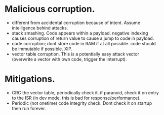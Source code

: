 
Malicious corruption.
=====================
- different from accidental corruption because of intent. Assume intelligence behind attacks.
- stack smashing. Code appears within a payload. negative indexing causes corruption of return value to cause a jump to code in payload.
- code corruption; dont store code in RAM if at all possible. code should be immutable if possible. XIP.
- vector table corruption. This is a potentially easy attack vector (overwrite a vector with own code, trigger the interrupt).

Mitigations.
============
- CRC the vector table, periodically check it. if paranoid, check it on entry to the ISR (in dev mode, this is bad for response/performance).
- Periodic (not onetime) code integrity check. Dont check it on startup then run forever.
